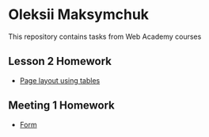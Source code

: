 # Oleksii Maksymchuk
This repository contains tasks from Web Academy courses
## Lesson 2 Homework
* [Page layout using tables](https://yomaksy.github.io/oleksii_maksymchuk/lesson_2/index.html)
## Meeting 1 Homework
* [Form](https://yomaksy.github.io/oleksii_maksymchuk/meeting_1/index.html)
